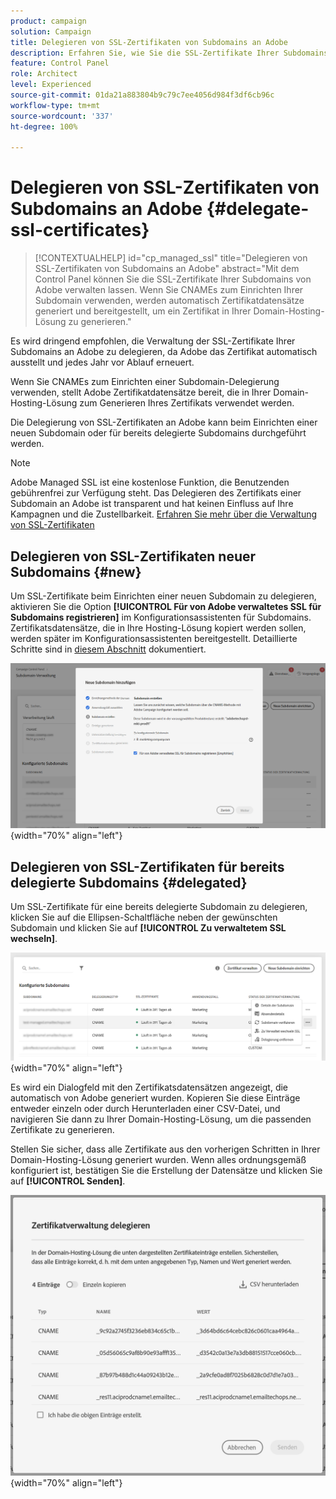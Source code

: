 ```yaml
---
product: campaign
solution: Campaign
title: Delegieren von SSL-Zertifikaten von Subdomains an Adobe
description: Erfahren Sie, wie Sie die SSL-Zertifikate Ihrer Subdomains an Adobe delegieren
feature: Control Panel
role: Architect
level: Experienced
source-git-commit: 01da21a883804b9c79c7ee4056d984f3df6cb96c
workflow-type: tm+mt
source-wordcount: '337'
ht-degree: 100%

---
```


# Delegieren von SSL-Zertifikaten von Subdomains an Adobe {#delegate-ssl-certificates}

>[!CONTEXTUALHELP]
>id="cp_managed_ssl"
>title="Delegieren von SSL-Zertifikaten von Subdomains an Adobe"
>abstract="Mit dem Control Panel können Sie die SSL-Zertifikate Ihrer Subdomains von Adobe verwalten lassen. Wenn Sie CNAMEs zum Einrichten Ihrer Subdomain verwenden, werden automatisch Zertifikatdatensätze generiert und bereitgestellt, um ein Zertifikat in Ihrer Domain-Hosting-Lösung zu generieren."

Es wird dringend empfohlen, die Verwaltung der SSL-Zertifikate Ihrer Subdomains an Adobe zu delegieren, da Adobe das Zertifikat automatisch ausstellt und jedes Jahr vor Ablauf erneuert.

Wenn Sie CNAMEs zum Einrichten einer Subdomain-Delegierung verwenden, stellt Adobe Zertifikatdatensätze bereit, die in Ihrer Domain-Hosting-Lösung zum Generieren Ihres Zertifikats verwendet werden.

Die Delegierung von SSL-Zertifikaten an Adobe kann beim Einrichten einer neuen Subdomain oder für bereits delegierte Subdomains durchgeführt werden.

>[!NOTE]
>
>Adobe Managed SSL ist eine kostenlose Funktion, die Benutzenden gebührenfrei zur Verfügung steht. Das Delegieren des Zertifikats einer Subdomain an Adobe ist transparent und hat keinen Einfluss auf Ihre Kampagnen und die Zustellbarkeit. [Erfahren Sie mehr über die Verwaltung von SSL-Zertifikaten](monitoring-ssl-certificates.md#management)


## Delegieren von SSL-Zertifikaten neuer Subdomains {#new}

Um SSL-Zertifikate beim Einrichten einer neuen Subdomain zu delegieren, aktivieren Sie die Option **[!UICONTROL Für von Adobe verwaltetes SSL für Subdomains registrieren]** im Konfigurationsassistenten für Subdomains. Zertifikatsdatensätze, die in Ihre Hosting-Lösung kopiert werden sollen, werden später im Konfigurationsassistenten bereitgestellt. Detaillierte Schritte sind in [diesem Abschnitt](setting-up-new-subdomain.md) dokumentiert.

![](assets/cname-adobe-managed.png){width="70%" align="left"}

## Delegieren von SSL-Zertifikaten für bereits delegierte Subdomains {#delegated}

Um SSL-Zertifikate für eine bereits delegierte Subdomain zu delegieren, klicken Sie auf die Ellipsen-Schaltfläche neben der gewünschten Subdomain und klicken Sie auf **[!UICONTROL Zu verwaltetem SSL wechseln]**.

![](assets/delegate-ssl-list.png){width="70%" align="left"}

Es wird ein Dialogfeld mit den Zertifikatsdatensätzen angezeigt, die automatisch von Adobe generiert wurden. Kopieren Sie diese Einträge entweder einzeln oder durch Herunterladen einer CSV-Datei, und navigieren Sie dann zu Ihrer Domain-Hosting-Lösung, um die passenden Zertifikate zu generieren.

Stellen Sie sicher, dass alle Zertifikate aus den vorherigen Schritten in Ihrer Domain-Hosting-Lösung generiert wurden. Wenn alles ordnungsgemäß konfiguriert ist, bestätigen Sie die Erstellung der Datensätze und klicken Sie auf **[!UICONTROL Senden]**.

![](assets/delegate-ssl.png){width="70%" align="left"}
